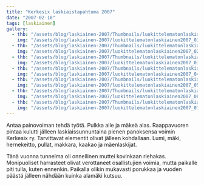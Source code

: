 ```yaml
---
title: "Kerkesix laskiaistapahtuma 2007"
date: "2007-02-18"
tags: [laskiainen]
gallery:
  - thb: "/assets/blog/laskiainen-2007/Thumbnails/luokittelematonlaskiainen2007_01b.jpg"
    img: "/assets/blog/laskiainen-2007/luokittelematonlaskiainen2007_01b.jpg"
  - thb: "/assets/blog/laskiainen-2007/Thumbnails/luokittelematonlaskiainen2007_02b.jpg"
    img: "/assets/blog/laskiainen-2007/luokittelematonlaskiainen2007_02b.jpg"
  - thb: "/assets/blog/laskiainen-2007/Thumbnails/luokittelematonlaskiainen2007_03b.jpg"
    img: "/assets/blog/laskiainen-2007/luokittelematonlaskiainen2007_03b.jpg"
  - thb: "/assets/blog/laskiainen-2007/Thumbnails/luokittelematonlaskiainen2007_04b.jpg"
    img: "/assets/blog/laskiainen-2007/luokittelematonlaskiainen2007_04b.jpg"
  - thb: "/assets/blog/laskiainen-2007/Thumbnails/luokittelematonlaskiainen2007_05b.jpg"
    img: "/assets/blog/laskiainen-2007/luokittelematonlaskiainen2007_05b.jpg"
  - thb: "/assets/blog/laskiainen-2007/Thumbnails/luokittelematonlaskiainen2007_06b.jpg"
    img: "/assets/blog/laskiainen-2007/luokittelematonlaskiainen2007_06b.jpg"
  - thb: "/assets/blog/laskiainen-2007/Thumbnails/luokittelematonlaskiainen2007_07b.jpg"
    img: "/assets/blog/laskiainen-2007/luokittelematonlaskiainen2007_07b.jpg"
---
```


Antaa painovoiman tehdä työtä. Pulkka alle ja mäkeä alas. Raappavuoren
pintaa kulutti jälleen laskiaissunnuntaina pienen panoksensa voimin
Kerkesix ry. Tarvittavat elementit olivat jälleen kohdallaan. Lumi,
mäki, hernekeitto, pullat, makkara, kaakao ja mäenlaskijat.

Tänä vuonna tunnelma oli onnellinen muttei kovinkaan riehakas.
Monipuoliset harrasteet olivat verottaneet osallistujien voimia, mutta
paikalle piti tulla, kuten ennenkin. Paikalla olikin mukavasti porukkaa
ja vuoden päästä jälleen nähdään kuinka alamäki kutsuu.
